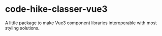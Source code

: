 # code-hike-classer-vue3
A little package to make Vue3 component libraries interoperable with most styling solutions.

